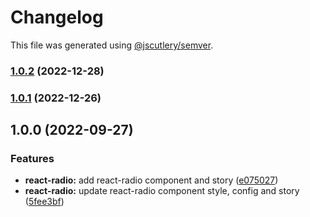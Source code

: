# Changelog

This file was generated using [@jscutlery/semver](https://github.com/jscutlery/semver).

### [1.0.2](https://gitlab.migoinc.com/migotv/paintbox/compare/react-radio@1.0.1...react-radio@1.0.2) (2022-12-28)

### [1.0.1](https://gitlab.migoinc.com/migotv/paintbox/compare/react-radio@1.0.0...react-radio@1.0.1) (2022-12-26)

## 1.0.0 (2022-09-27)


### Features

* **react-radio:** add react-radio component and story ([e075027](https://gitlab.migoinc.com/migotv/paintbox/commit/e075027544ed1a007d2a72693a3b864328b721ed))
* **react-radio:** update react-radio component style, config and story ([5fee3bf](https://gitlab.migoinc.com/migotv/paintbox/commit/5fee3bf88f86c722109446fab54091d833e74fc3))
